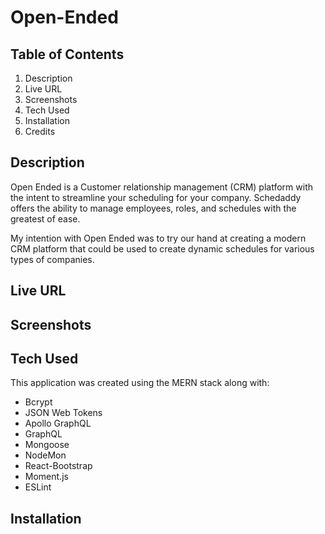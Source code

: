 # Open-Ended

## Table of Contents
1. Description
2. Live URL
3. Screenshots
4. Tech Used
5. Installation
6. Credits


## Description
Open Ended  is a Customer relationship management (CRM) platform with the intent to streamline your scheduling for your company. Schedaddy offers the ability to manage employees, roles, and schedules with the greatest of ease.

My intention with Open Ended was to try our hand at creating a modern CRM platform that could be used to create dynamic schedules for various types of companies.

## Live URL

## Screenshots


## Tech Used
This application was created using the MERN stack along with:

- Bcrypt
- JSON Web Tokens
- Apollo GraphQL
- GraphQL
- Mongoose
- NodeMon
- React-Bootstrap
- Moment.js
- ESLint

## Installation